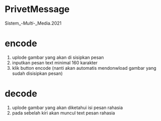 # PrivetMessage
Sistem_-_Multi_-_Media.2021

# encode
1. uplode gambar yang akan di sisipkan pesan
2. inputkan pesan text minimal 160 karakter
3. klik button encode (nanti akan automatis mendonwload gambar yang sudah disisipkan pesan)

# decode
1. uplode gambar yang akan diketahui isi pesan rahasia
2. pada sebelah kiri akan muncul text pesan rahasia

